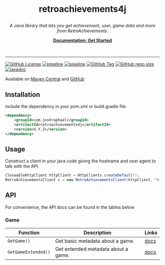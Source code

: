 # <p align="center">retroachievements4j</p>

<p align="center">
    <i>A Java library that lets you get achievement, user, game data and more from RetroAchievements.</i>
</p>
<p align="center">
    <a href="https://api-docs.retroachievements.org/getting-started.html"><strong>Documentation: Get Started</strong></a>
</p>
<br>
<hr />

[![GitHub License](https://img.shields.io/github/license/joshraphael/retroachievements4j)](https://github.com/joshraphael/retroachievements4j/blob/main/LICENSE)
[![pipeline](https://github.com/joshraphael/retroachievements4j/actions/workflows/test.yaml/badge.svg)](https://github.com/joshraphael/retroachievements4j/actions/workflows/test.yaml)
[![pipeline](https://github.com/joshraphael/retroachievements4j/actions/workflows/release.yaml/badge.svg)](https://github.com/joshraphael/retroachievements4j/actions/workflows/release.yaml)
[![GitHub Tag](https://img.shields.io/github/v/tag/joshraphael/retroachievements4j)](https://github.com/joshraphael/retroachievements4j/tags)
[![GitHub repo size](https://img.shields.io/github/repo-size/joshraphael/retroachievements4j)](https://github.com/joshraphael/retroachievements4j/archive/main.zip)
[![javadoc](https://javadoc.io/badge2/com.joshraphael/retroachievements4j/javadoc.svg)](https://javadoc.io/doc/com.joshraphael/retroachievements4j)

Available on [Maven Central](https://central.sonatype.com/artifact/com.joshraphael/retroachievements4j) and [GitHub](https://github.com/joshraphael/retroachievements4j/packages/2698688)

## Installation

include the dependency in your pom.xml or build.gradle file

```xml
<dependency>
    <groupId>com.joshraphael</groupId>
    <artifactId>retroachievements4j</artifactId>
    <version>X.Y.Z</version>
</dependency>
```

## Usage

Construct a client in your java code giving the hostname and user agent to talk with the API.

```java
CloseableHttpClient httpClient = HttpClients.createDefault();
RetroAchievementsClient c = new RetroAchievementsClient(httpClient, "https://retroachievements.org", "my_app/v0.0.0");
```

## API
For convenience, the API docs can be found in the tables below

<h3>Game</h3>

| Function            | Description                         | Links                                                                    |
|---------------------|-------------------------------------|--------------------------------------------------------------------------|
| `GetGame()`         | Get basic metadata about a game.    | [docs](https://api-docs.retroachievements.org/v1/get-game.html)          |
| `GetGameExtended()` | Get extended metadata about a game. | [docs](https://api-docs.retroachievements.org/v1/get-game-extended.html) |